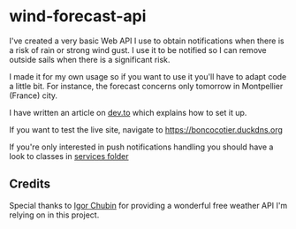 # wind-forecast-api

I've created a very basic Web API I use to obtain notifications when there is a risk of rain or strong wind gust. I use it to be notified so I can remove outside sails when there is a significant risk.

I made it for my own usage so if you want to use it you'll have to adapt code a little bit. For instance, the forecast concerns only tomorrow in Montpellier (France) city.

I have written an article on [dev.to](https://dev.to/___bn___/free-certified-ssl-certificate-in-asp-net-5-kestrel-application-kgn) which explains how to set it up.

If you want to test the live site, navigate to https://boncocotier.duckdns.org

If you're only interested in push notifications handling you should have a look to classes in [services folder](./Services) 

## Credits

Special thanks to [Igor Chubin](https://github.com/chubin/wttr.in) for providing a wonderful free weather API I'm relying on in this project.

